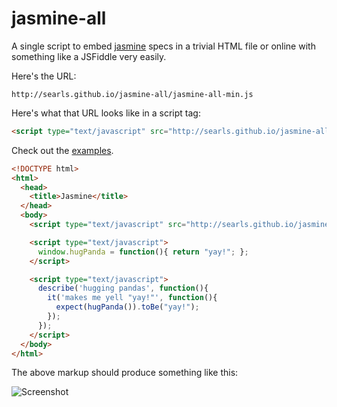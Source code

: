 # jasmine-all

A single script to embed [jasmine](http://pivotal.github.io/jasmine/) specs in a trivial HTML file or online with something like a JSFiddle very easily.

Here's the URL:

```
http://searls.github.io/jasmine-all/jasmine-all-min.js
```

Here's what that URL looks like in a script tag:

``` html
<script type="text/javascript" src="http://searls.github.io/jasmine-all/jasmine-all-min.js"></script>
```

Check out the [examples](http://searls.github.io/jasmine-all/).

``` html
<!DOCTYPE html>
<html>
  <head>
    <title>Jasmine</title>
  </head>
  <body>
    <script type="text/javascript" src="http://searls.github.io/jasmine-all/jasmine-all-min.js"></script>

    <script type="text/javascript">
      window.hugPanda = function(){ return "yay!"; };
    </script>

    <script type="text/javascript">
      describe('hugging pandas', function(){
        it('makes me yell "yay!"', function(){
          expect(hugPanda()).toBe("yay!");
        });
      });
    </script>
  </body>
</html>
```

The above markup should produce something like this:

![Screenshot](http://i.minus.com/iE2SLer3L7xxC.png "Screenshot")
